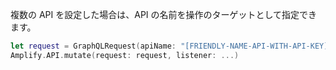 複数の API を設定した場合は、API の名前を操作のターゲットとして指定できます。

```swift
let request = GraphQLRequest(apiName: "[FRIENDLY-NAME-API-WITH-API-KEY]", ...)
Amplify.API.mutate(request: request, listener: ...)
```